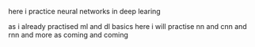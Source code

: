 here i practice neural networks in deep learing

as i already practised ml and dl basics here i will practise nn and cnn and rnn
and more as coming and coming

   
      